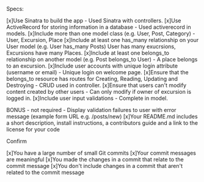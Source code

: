 Specs:

 [x]Use Sinatra to build the app - Used Sinatra with controllers. 
 [x]Use ActiveRecord for storing information in a database - Used activerecord in models.
 [x]Include more than one model class (e.g. User, Post, Category) - User, Excursion, Place
 [x]Include at least one has_many relationship on your User model (e.g. User has_many Posts) User has many exucrsions, Excursions have many Places. 
 [x]Include at least one belongs_to relationship on another model (e.g. Post belongs_to User) - A place belongs to an excursion. 
 [x]Include user accounts with unique login attribute (username or email) - Unique login on welcome page. 
 [x]Ensure that the belongs_to resource has routes for Creating, Reading, Updating and Destroying - CRUD used in controller. 
 [x]Ensure that users can't modify content created by other users - Can only modify if owner of excursion is logged in. 
 [x]Include user input validations - Complete in model. 
 
 BONUS - not required - Display validation failures to user with error message (example form URL e.g. /posts/new)
 [x]Your README.md includes a short description, install instructions, a contributors guide and a link to the license for your code

Confirm

 [x]You have a large number of small Git commits
 [x]Your commit messages are meaningful
 [x]You made the changes in a commit that relate to the commit message
 [x]You don't include changes in a commit that aren't related to the commit message